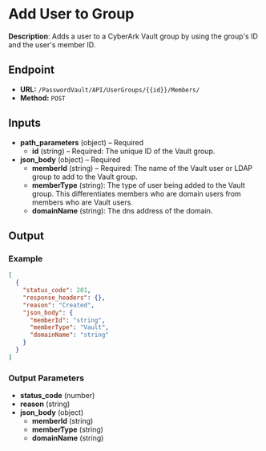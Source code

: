 # Add User to Group

**Description**: Adds a user to a CyberArk Vault group by using the group's ID and the user's member ID.

## Endpoint

- **URL:** `/PasswordVault/API/UserGroups/{{id}}/Members/`
- **Method:** `POST`
## Inputs

- **path_parameters** (object) – Required
  - **id** (string) – Required: The unique ID of the Vault group.
- **json_body** (object) – Required
  - **memberId** (string) – Required: The name of the Vault user or LDAP group to add to the Vault group.
  - **memberType** (string): The type of user being added to the Vault group. This differentiates members who are domain users from members who are Vault users.
  - **domainName** (string): The dns address of the domain.
## Output

### Example

```json
[
  {
    "status_code": 201,
    "response_headers": {},
    "reason": "Created",
    "json_body": {
      "memberId": "string",
      "memberType": "Vault",
      "domainName": "string"
    }
  }
]
```
### Output Parameters

- **status_code** (number)
- **reason** (string)
- **json_body** (object)
  - **memberId** (string)
  - **memberType** (string)
  - **domainName** (string)
